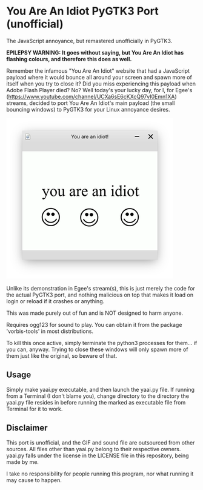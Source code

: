 # You Are An Idiot PyGTK3 Port (unofficial)
The JavaScript annoyance, but remastered unofficially in PyGTK3.

<b>EPILEPSY WARNING: It goes without saying, but You Are An Idiot has flashing colours, and therefore this does as well.</b>

Remember the infamous "You Are An Idiot" website that had a JavaScript payload where it would bounce all around your screen and spawn more of itself when you try to close it? Did you miss experiencing this payload when Adobe Flash Player died? No? Well today's your lucky day, for I, for Egee's (https://www.youtube.com/channel/UCXa6sE6cKXcQ97vI0Emn1XA) streams, decided to port You Are An Idiot's main payload (the small bouncing windows) to PyGTK3 for your Linux annoyance desires.

![The port in action](https://github.com/dominichayesferen/YouAreAnIdiot-PyGTK3/raw/main/preview.png)

Unlike its demonstration in Egee's stream(s), this is just merely the code for the actual PyGTK3 port, and nothing malicious on top that makes it load on login or reload if it crashes or anything.

This was made purely out of fun and is NOT designed to harm anyone.

Requires ogg123 for sound to play. You can obtain it from the package 'vorbis-tools' in most distributions.

To kill this once active, simply terminate the python3 processes for them... if you can, anyway. Trying to close these windows will only spawn more of them just like the original, so beware of that.


<h2>Usage</h2>
Simply make yaai.py executable, and then launch the yaai.py file. If running from a Terminal (I don't blame you), change directory to the directory the yaai.py file resides in before running the marked as executable file from Terminal for it to work.


<h2>Disclaimer</h2>
This port is unofficial, and the GIF and sound file are outsourced from other sources. All files other than yaai.py belong to their respective owners. yaai.py falls under the license in the LICENSE file in this repository, being made by me.

I take no responsibility for people running this program, nor what running it may cause to happen.
